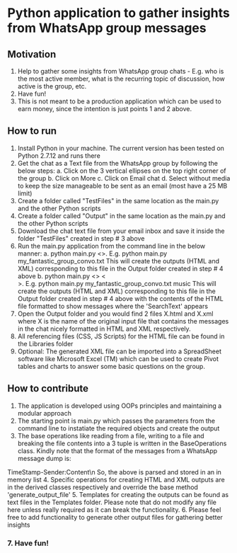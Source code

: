 # Python application to gather insights from WhatsApp group messages #

## Motivation ##
1. Help to gather some insights from WhatsApp group chats - E.g. who is the most active member, what is the recurring topic of discussion, how active is the group, etc.
2. Have fun!
3. This is not meant to be a production application which can be used to earn money, since the intention is just points 1 and 2 above.

## How to run ##
1. Install Python in your machine. The current version has been tested on Python 2.7.12 and runs there
2. Get the chat as a Text file from the WhatsApp group by following the below steps:
    a. Click on the 3 vertical ellipses on the top right corner of the group
    b. Click on More
    c. Click on Email chat
    d. Select without media to keep the size manageable to be sent as an email (most have a 25 MB limit)
3. Create a folder called "TestFiles" in the same location as the main.py and the other Python scripts
4. Create a folder called "Output" in the same location as the main.py and the other Python scripts
5. Download the chat text file from your email inbox and save it inside the folder "TestFiles" created in step # 3 above
6. Run the main.py application from the command line in the below manner:
    a. python main.py <<Name of the TXT file with the chat details>>. E.g. python main.py my_fantastic_group_convo.txt
       This will create the outputs (HTML and XML) corresponding to this file in the Output folder created in step # 4 above
    b. python main.py <<Name of the TXT file with the chat details>> <<Search Text>>. E.g. python main.py my_fantastic_group_convo.txt music
       This will create the outputs (HTML and XML) corresponding to this file in the Output folder created in step # 4 above with the contents of the HTML file formatted to show messages where the 'SearchText' appears
7. Open the Output folder and you would find 2 files X.html and X.xml where X is the name of the original input file that contains the messages in the chat nicely formatted in HTML and XML respectively.
8. All referencing files (CSS, JS Scripts) for the HTML file can be found in the Libraries folder
9. Optional: The generated XML file can be imported into a SpreadSheet software like Microsoft Excel (TM) which can be used to create Pivot tables and charts to answer some basic questions on the group.

## How to contribute ##
1. The application is developed using OOPs principles and maintaining a modular approach
2. The starting point is main.py which passes the parameters from the command line to instatiate the required objects and create the output
3. The base operations like reading from a file, writing to a file and breaking the file contents into a 3 tuple is written in the BaseOperations class.
Kindly note that the format of the messages from a WhatsApp message dump is:

 TimeStamp-Sender:Content\n
So, the above is parsed and stored in an in memory list
4. Specific operations for creating HTML and XML outputs are in the derived classes respectively and override the base method 'generate_output_file'
5. Templates for creating the outputs can be found as text files in the Templates folder. Please note that do not modify any file here unless really required as it can break the functionality.
6. Please feel free to add functionality to generate other output files for gathering better insights
### 7. Have fun! ###